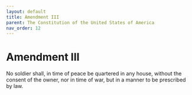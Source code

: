 ```yaml
---
layout: default
title: Amendment III
parent: The Constitution of the United States of America
nav_order: 12
---
```


# Amendment III

No soldier shall, in time of peace be quartered in any house, without the consent of the owner, nor in time of war, but in a manner to be prescribed by law.